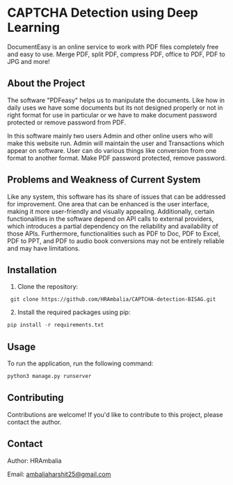 # CAPTCHA Detection using Deep Learning

DocumentEasy is an online service to work with PDF files completely free and easy to use. Merge PDF, split PDF, compress PDF, office to PDF, PDF to JPG and more!

## About the Project

The software "PDFeasy" helps us to manipulate the documents. Like how in daily uses we have some documents but its not designed properly or not in right format for use in particular or we have to make document password protected or remove password from PDF.

In this software mainly two users Admin and other online users who will make this website run. Admin will maintain the user and Transactions which appear on software. User can do various things like conversion from one format to another format. Make PDF password protected, remove password. 

## Problems and Weakness of Current System

Like any system, this software has its share of issues that can be addressed for improvement. One area that can be enhanced is the user interface, making it more user-friendly and visually appealing. 
Additionally, certain functionalities in the software depend on API calls to external providers, which introduces a partial dependency on the reliability and availability of those APIs. Furthermore, functionalities such as PDF to Doc, PDF to Excel, PDF to PPT, and PDF to audio book conversions may not be entirely reliable and may have limitations.

## Installation

1. Clone the repository: 

```git
 git clone https://github.com/HRAmbalia/CAPTCHA-detection-BISAG.git
 ```

2. Install the required packages using pip:

```python
pip install -r requirements.txt
```

## Usage

To run the application, run the following command:

```python
python3 manage.py runserver
```

## Contributing

Contributions are welcome! If you'd like to contribute to this project, please contact the author.

## Contact

Author: HRAmbalia

Email: ambaliaharshit25@gmail.com
